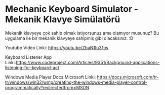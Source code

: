 # Mechanic Keyboard Simulator - Mekanik Klavye Simülatörü


Mekanik klavyeye çok sahip olmak istiyorsunuz ama olamıyor musunuz? Bu uygulama ile bir mekanik klavyeye sahipmiş gibi olacaksınız. :D 

Youtube Video Linki: https://youtu.be/ZbaN1Iu31tw

Keyboard Listener App Linki:https://www.codeproject.com/Articles/9351/Background-applications-listening-for-keyboard-act

Windows Media Player Docs.Microsoft Linki: https://docs.microsoft.com/tr-tr/windows/win32/wmp/creating-the-windows-media-player-control-programmatically?redirectedfrom=MSDN
